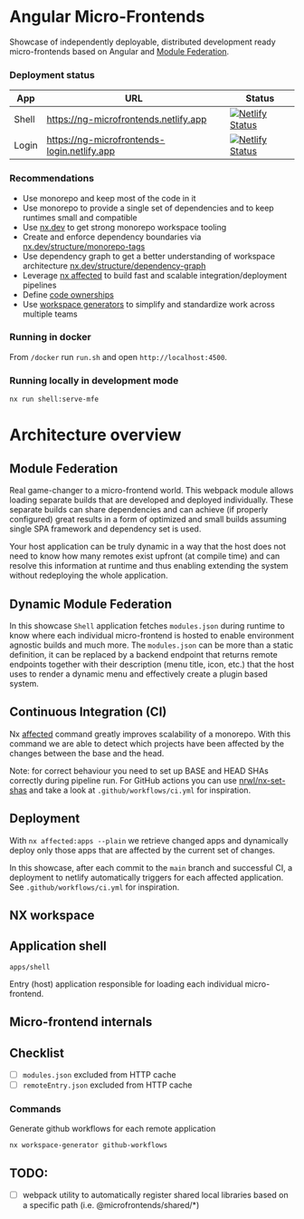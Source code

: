 # Angular Micro-Frontends

Showcase of independently deployable, distributed development ready micro-frontends based on Angular
and [Module Federation](https://webpack.js.org/concepts/module-federation/).

### Deployment status

| App   | URL                                         | Status                                                                                                                                                                       |
| ----- | ------------------------------------------- | ---------------------------------------------------------------------------------------------------------------------------------------------------------------------------- |
| Shell | https://ng-microfrontends.netlify.app       | [![Netlify Status](https://api.netlify.com/api/v1/badges/092bb251-9521-44a6-88e7-bff082471fda/deploy-status)](https://app.netlify.com/sites/ng-microfrontends/deploys)       |
| Login | https://ng-microfrontends-login.netlify.app | [![Netlify Status](https://api.netlify.com/api/v1/badges/e2f15c33-8aac-48d1-9344-c07ad60d3fec/deploy-status)](https://app.netlify.com/sites/ng-microfrontends-login/deploys) |

### Recommendations

- Use monorepo and keep most of the code in it
- Use monorepo to provide a single set of dependencies and to keep runtimes small and compatible
- Use [nx.dev](https://nx.dev/) to get strong monorepo workspace tooling
- Create and enforce dependency boundaries via [nx.dev/structure/monorepo-tags](https://nx.dev/structure/monorepo-tags)
- Use dependency graph to get a better understanding of workspace architecture [nx.dev/structure/dependency-graph](https://nx.dev/structure/dependency-graph)
- Leverage [nx affected](https://nx.dev/using-nx/affected) to build fast and scalable integration/deployment pipelines
- Define [code ownerships](https://nx.dev/guides/monorepo-nx-enterprise#code-ownership)
- Use [workspace generators](https://nx.dev/generators/workspace-generators) to simplify and standardize work across multiple teams

### Running in docker

From `/docker` run `run.sh` and open `http://localhost:4500`.

### Running locally in development mode

```
nx run shell:serve-mfe
```

# Architecture overview

## Module Federation

Real game-changer to a micro-frontend world. This webpack module allows loading
separate builds that are developed and deployed individually. These separate builds
can share dependencies and can achieve (if properly configured) great results in
a form of optimized and small builds assuming single SPA framework and dependency set
is used.

Your host application can be truly dynamic in a way that the host does not need to 
know how many remotes exist upfront (at compile time) and can resolve this information
at runtime and thus enabling extending the system without redeploying the whole
application.

## Dynamic Module Federation

In this showcase `Shell` application fetches `modules.json` during runtime to know where
each individual micro-frontend is hosted to enable environment agnostic builds and much 
more. The `modules.json` can be more than a static definition, it can be replaced by a
backend endpoint that returns remote endpoints together with their description (menu 
title, icon, etc.) that the host uses to render a dynamic menu and effectively create a plugin
based system.

## Continuous Integration (CI)

Nx [affected](https://nx.dev/using-nx/affected) command greatly improves scalability of a monorepo. With this command we are able
to detect which projects have been affected by the changes between the base and the head.

Note: for correct behaviour you need to set up BASE and HEAD SHAs correctly during pipeline
run. For GitHub actions you can use [nrwl/nx-set-shas](https://github.com/nrwl/nx-set-shas) and take
a look at `.github/workflows/ci.yml` for inspiration.

## Deployment

With `nx affected:apps --plain` we retrieve changed apps and dynamically deploy only those apps that are affected
by the current set of changes.

In this showcase, after each commit to the `main` branch and successful CI, a deployment to netlify automatically triggers
for each affected application. See `.github/workflows/ci.yml` for inspiration.

## NX workspace

## Application shell

`apps/shell`

Entry (host) application responsible for loading each individual micro-frontend.

## Micro-frontend internals

## Checklist

- [ ] `modules.json` excluded from HTTP cache
- [ ] `remoteEntry.json` excluded from HTTP cache

### Commands

Generate github workflows for each remote application

```
nx workspace-generator github-workflows
```

## TODO:

- [ ] webpack utility to automatically register shared local libraries based on a specific path (i.e. @microfrontends/shared/\*)
